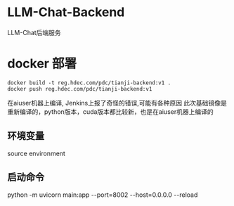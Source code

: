 # LLM-Chat-Backend

LLM-Chat后端服务

# docker 部署

```
docker build -t reg.hdec.com/pdc/tianji-backend:v1 .
docker push reg.hdec.com/pdc/tianji-backend:v1
```

在aiuser机器上编译, Jenkins上报了奇怪的错误,可能有各种原因
此次基础镜像是重新编译的，python版本，cuda版本都比较新，也是在aiuser机器上编译的

## 环境变量

source environment

## 启动命令

python -m uvicorn main:app --port=8002 --host=0.0.0.0 --reload